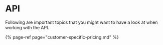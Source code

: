 # API

Following are important topics that you might want to have a look at when working with the API.

{% page-ref page="customer-specific-pricing.md" %}

